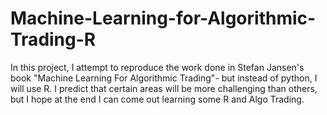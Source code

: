 # Machine-Learning-for-Algorithmic-Trading-R
In this project, I attempt to reproduce the work done in Stefan Jansen's book "Machine Learning For Algorithmic Trading"- but instead of python, I will use R. I predict that certain areas will be more challenging than others, but I hope at the end I can come out learning some R and Algo Trading.
